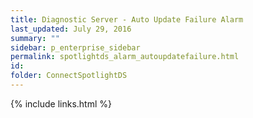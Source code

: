 ```yaml
---
title: ﻿Diagnostic Server - Auto Update Failure Alarm
last_updated: July 29, 2016
summary: ""
sidebar: p_enterprise_sidebar
permalink: spotlightds_alarm_autoupdatefailure.html
id:
folder: ConnectSpotlightDS
---
```


{% include links.html %}

